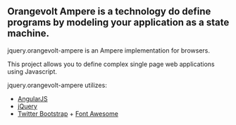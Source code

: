 ## Orangevolt Ampere is a technology do define programs by modeling your application as a state machine.

jquery.orangevolt-ampere is an Ampere implementation for browsers.
 
This project allows you to define complex single page web applications using Javascript.

jquery.orangevolt-ampere utilizes:

* [AngularJS](http://angularjs.org/)
* [jQuery](http://jquery.com)
* [Twitter Bootstrap](http://twitter.github.com/bootstrap/) + [Font Awesome](http://fortawesome.github.com/Font-Awesome/)
